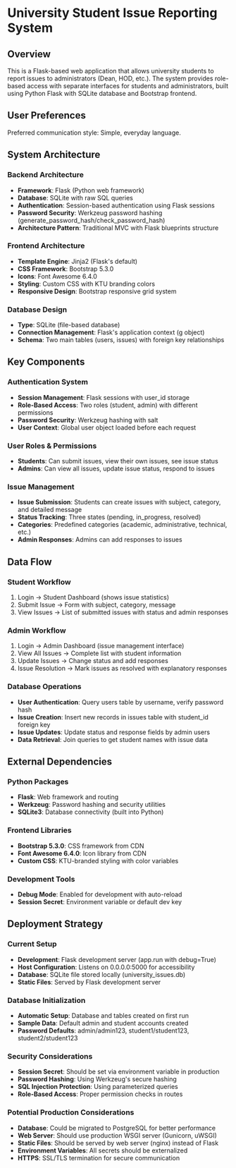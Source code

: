 # University Student Issue Reporting System

## Overview

This is a Flask-based web application that allows university students to report issues to administrators (Dean, HOD, etc.). The system provides role-based access with separate interfaces for students and administrators, built using Python Flask with SQLite database and Bootstrap frontend.

## User Preferences

Preferred communication style: Simple, everyday language.

## System Architecture

### Backend Architecture
- **Framework**: Flask (Python web framework)
- **Database**: SQLite with raw SQL queries
- **Authentication**: Session-based authentication using Flask sessions
- **Password Security**: Werkzeug password hashing (generate_password_hash/check_password_hash)
- **Architecture Pattern**: Traditional MVC with Flask blueprints structure

### Frontend Architecture
- **Template Engine**: Jinja2 (Flask's default)
- **CSS Framework**: Bootstrap 5.3.0
- **Icons**: Font Awesome 6.4.0
- **Styling**: Custom CSS with KTU branding colors
- **Responsive Design**: Bootstrap responsive grid system

### Database Design
- **Type**: SQLite (file-based database)
- **Connection Management**: Flask's application context (g object)
- **Schema**: Two main tables (users, issues) with foreign key relationships

## Key Components

### Authentication System
- **Session Management**: Flask sessions with user_id storage
- **Role-Based Access**: Two roles (student, admin) with different permissions
- **Password Security**: Werkzeug hashing with salt
- **User Context**: Global user object loaded before each request

### User Roles & Permissions
- **Students**: Can submit issues, view their own issues, see issue status
- **Admins**: Can view all issues, update issue status, respond to issues

### Issue Management
- **Issue Submission**: Students can create issues with subject, category, and detailed message
- **Status Tracking**: Three states (pending, in_progress, resolved)
- **Categories**: Predefined categories (academic, administrative, technical, etc.)
- **Admin Responses**: Admins can add responses to issues

## Data Flow

### Student Workflow
1. Login → Student Dashboard (shows issue statistics)
2. Submit Issue → Form with subject, category, message
3. View Issues → List of submitted issues with status and admin responses

### Admin Workflow
1. Login → Admin Dashboard (issue management interface)
2. View All Issues → Complete list with student information
3. Update Issues → Change status and add responses
4. Issue Resolution → Mark issues as resolved with explanatory responses

### Database Operations
- **User Authentication**: Query users table by username, verify password hash
- **Issue Creation**: Insert new records in issues table with student_id foreign key
- **Issue Updates**: Update status and response fields by admin users
- **Data Retrieval**: Join queries to get student names with issue data

## External Dependencies

### Python Packages
- **Flask**: Web framework and routing
- **Werkzeug**: Password hashing and security utilities
- **SQLite3**: Database connectivity (built into Python)

### Frontend Libraries
- **Bootstrap 5.3.0**: CSS framework from CDN
- **Font Awesome 6.4.0**: Icon library from CDN
- **Custom CSS**: KTU-branded styling with color variables

### Development Tools
- **Debug Mode**: Enabled for development with auto-reload
- **Session Secret**: Environment variable or default dev key

## Deployment Strategy

### Current Setup
- **Development**: Flask development server (app.run with debug=True)
- **Host Configuration**: Listens on 0.0.0.0:5000 for accessibility
- **Database**: SQLite file stored locally (university_issues.db)
- **Static Files**: Served by Flask development server

### Database Initialization
- **Automatic Setup**: Database and tables created on first run
- **Sample Data**: Default admin and student accounts created
- **Password Defaults**: admin/admin123, student1/student123, student2/student123

### Security Considerations
- **Session Secret**: Should be set via environment variable in production
- **Password Hashing**: Using Werkzeug's secure hashing
- **SQL Injection Protection**: Using parameterized queries
- **Role-Based Access**: Proper permission checks in routes

### Potential Production Considerations
- **Database**: Could be migrated to PostgreSQL for better performance
- **Web Server**: Should use production WSGI server (Gunicorn, uWSGI)
- **Static Files**: Should be served by web server (nginx) instead of Flask
- **Environment Variables**: All secrets should be externalized
- **HTTPS**: SSL/TLS termination for secure communication